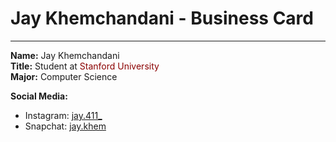 # Jay Khemchandani - Business Card

---

**Name:** Jay Khemchandani  
**Title:** Student at <span style="color: darkred;">Stanford University</span>  
**Major:** Computer Science

**Social Media:**
- Instagram: [jay.411_](https://www.instagram.com/jay.411_)
- Snapchat: [jay.khem](https://www.snapchat.com/add/jay.khem)

